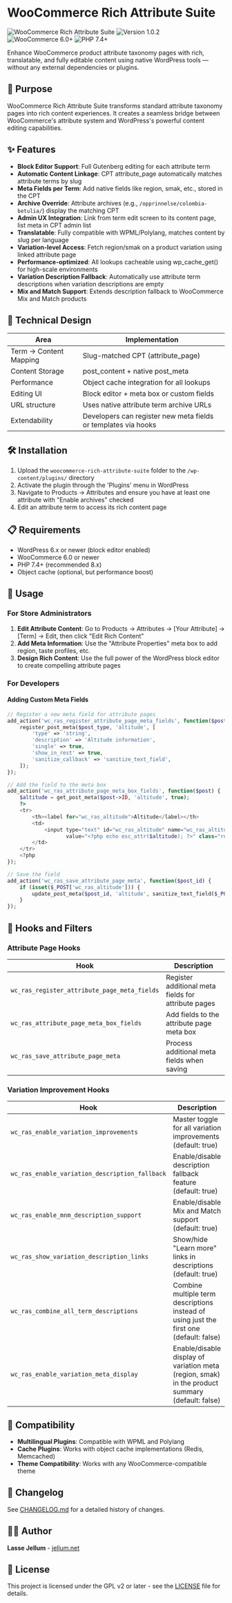 # WooCommerce Rich Attribute Suite

![WooCommerce Rich Attribute Suite](https://img.shields.io/badge/WooCommerce-Rich%20Attribute%20Suite-7f54b3.svg)
![Version 1.0.2](https://img.shields.io/badge/Version-1.0.2-brightgreen.svg)
![WooCommerce 6.0+](https://img.shields.io/badge/WooCommerce-6.0+-a46497.svg)
![PHP 7.4+](https://img.shields.io/badge/PHP-7.4+-8892BF.svg)

Enhance WooCommerce product attribute taxonomy pages with rich, translatable, and fully editable content using native WordPress tools — without any external dependencies or plugins.

## 🎯 Purpose

WooCommerce Rich Attribute Suite transforms standard attribute taxonomy pages into rich content experiences. It creates a seamless bridge between WooCommerce's attribute system and WordPress's powerful content editing capabilities.

## ✨ Features

- **Block Editor Support**: Full Gutenberg editing for each attribute term
- **Automatic Content Linkage**: CPT attribute_page automatically matches attribute terms by slug
- **Meta Fields per Term**: Add native fields like region, smak, etc., stored in the CPT
- **Archive Override**: Attribute archives (e.g., `/opprinnelse/colombia-betulia/`) display the matching CPT
- **Admin UX Integration**: Link from term edit screen to its content page, list meta in CPT admin list
- **Translatable**: Fully compatible with WPML/Polylang, matches content by slug per language
- **Variation-level Access**: Fetch region/smak on a product variation using linked attribute page
- **Performance-optimized**: All lookups cacheable using wp_cache_get() for high-scale environments
- **Variation Description Fallback**: Automatically use attribute term descriptions when variation descriptions are empty
- **Mix and Match Support**: Extends description fallback to WooCommerce Mix and Match products

## 🔧 Technical Design

| Area | Implementation |
|------|----------------|
| Term → Content Mapping | Slug-matched CPT (attribute_page) |
| Content Storage | post_content + native post_meta |
| Performance | Object cache integration for all lookups |
| Editing UI | Block editor + meta box or custom fields |
| URL structure | Uses native attribute term archive URLs |
| Extendability | Developers can register new meta fields or templates via hooks |

## 🛠️ Installation

1. Upload the `woocommerce-rich-attribute-suite` folder to the `/wp-content/plugins/` directory
2. Activate the plugin through the 'Plugins' menu in WordPress
3. Navigate to Products → Attributes and ensure you have at least one attribute with "Enable archives" checked
4. Edit an attribute term to access its rich content page

## 📋 Requirements

- WordPress 6.x or newer (block editor enabled)
- WooCommerce 6.0 or newer
- PHP 7.4+ (recommended 8.x)
- Object cache (optional, but performance boost)

## 🔌 Usage

### For Store Administrators

1. **Edit Attribute Content**: Go to Products → Attributes → [Your Attribute] → [Term] → Edit, then click "Edit Rich Content"
2. **Add Meta Information**: Use the "Attribute Properties" meta box to add region, taste profiles, etc.
3. **Design Rich Content**: Use the full power of the WordPress block editor to create compelling attribute pages

### For Developers

#### Adding Custom Meta Fields

```php
// Register a new meta field for attribute pages
add_action('wc_ras_register_attribute_page_meta_fields', function($post_type) {
    register_post_meta($post_type, 'altitude', [
        'type' => 'string',
        'description' => 'Altitude information',
        'single' => true,
        'show_in_rest' => true,
        'sanitize_callback' => 'sanitize_text_field',
    ]);
});

// Add the field to the meta box
add_action('wc_ras_attribute_page_meta_box_fields', function($post) {
    $altitude = get_post_meta($post->ID, 'altitude', true);
    ?>
    <tr>
        <th><label for="wc_ras_altitude">Altitude</label></th>
        <td>
            <input type="text" id="wc_ras_altitude" name="wc_ras_altitude" 
                   value="<?php echo esc_attr($altitude); ?>" class="regular-text">
        </td>
    </tr>
    <?php
});

// Save the field
add_action('wc_ras_save_attribute_page_meta', function($post_id) {
    if (isset($_POST['wc_ras_altitude'])) {
        update_post_meta($post_id, 'altitude', sanitize_text_field($_POST['wc_ras_altitude']));
    }
});
```

## 🧩 Hooks and Filters

### Attribute Page Hooks

| Hook | Description |
|------|-------------|
| `wc_ras_register_attribute_page_meta_fields` | Register additional meta fields for attribute pages |
| `wc_ras_attribute_page_meta_box_fields` | Add fields to the attribute page meta box |
| `wc_ras_save_attribute_page_meta` | Process additional meta fields when saving |

### Variation Improvement Hooks

| Hook | Description |
|------|-------------|
| `wc_ras_enable_variation_improvements` | Master toggle for all variation improvements (default: true) |
| `wc_ras_enable_variation_description_fallback` | Enable/disable description fallback feature (default: true) |
| `wc_ras_enable_mnm_description_support` | Enable/disable Mix and Match support (default: true) |
| `wc_ras_show_variation_description_links` | Show/hide "Learn more" links in descriptions (default: true) |
| `wc_ras_combine_all_term_descriptions` | Combine multiple term descriptions instead of using just the first one (default: false) |
| `wc_ras_enable_variation_meta_display` | Enable/disable display of variation meta (region, smak) in the product summary (default: false) |

## 🔄 Compatibility

- **Multilingual Plugins**: Compatible with WPML and Polylang
- **Cache Plugins**: Works with object cache implementations (Redis, Memcached)
- **Theme Compatibility**: Works with any WooCommerce-compatible theme

## 📝 Changelog

See [CHANGELOG.md](CHANGELOG.md) for a detailed history of changes.

## 👨‍💻 Author

**Lasse Jellum** - [jellum.net](https://jellum.net)

## 📄 License

This project is licensed under the GPL v2 or later - see the [LICENSE](LICENSE) file for details.
